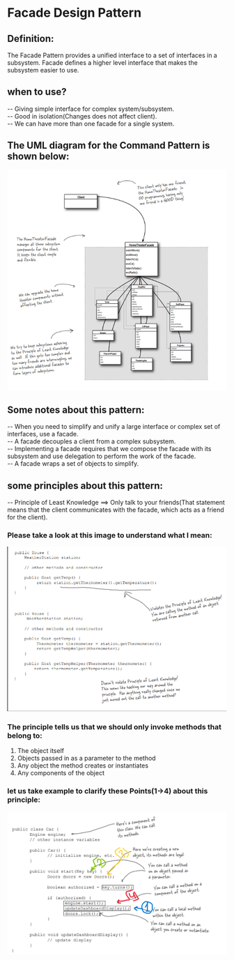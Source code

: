 # Facade Design Pattern

## Definition:

The Facade Pattern provides a unified interface to a set of interfaces in a subsystem. Facade defines a higher level interface that makes the subsystem easier to use.<br>

## when to use?

-- Giving simple interface for complex system/subsystem.<br>
-- Good in isolation(Changes does not affect client).<br>
-- We can have more than one facade for a single system.<br>

## The UML diagram for the Command Pattern is shown below:

![Alt text](image.png)

## Some notes about this pattern:

-- When you need to simplify and unify a large interface or complex set of interfaces, use a facade.<br>
-- A facade decouples a client from a complex subsystem.<br>
-- Implementing a facade requires that we compose the facade with its subsystem and use delegation to perform the work of the facade.<br>
-- A facade wraps a set of objects to simplify.<br>

## some principles about this pattern:

-- Principle of Least Knowledge ==> Only talk to your friends(That statement means that the client communicates with the facade, which acts as a friend for the client).

### Please take a look at this image to understand what I mean:

![Alt text](image-1.png)

### The principle tells us that we should only invoke methods that belong to:

1. The object itself
2. Objects passed in as a parameter to the method
3. Any object the method creates or instantiates
4. Any components of the object

### let us take example to clarify these Points(1->4) about this principle:

![Alt text](LeastKnowledge.png)
